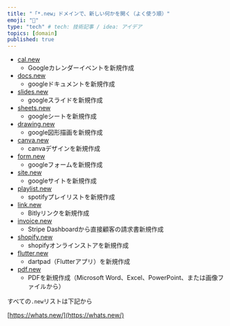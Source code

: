 ```yaml
---
title: "「*.new」ドメインで、新しい何かを開く（よく使う順）"
emoji: "🙌"
type: "tech" # tech: 技術記事 / idea: アイデア
topics: [domain]
published: true
---
```


- [cal.new](https://cal.new/)
  - Googleカレンダーイベントを新規作成
- [docs.new](https://docs.new/)
  - googleドキュメントを新規作成
- [slides.new](https://slides.new/)
  - googleスライドを新規作成
- [sheets.new](https://sheets.new/)
  - googleシートを新規作成
- [drawing.new](https://drawing.new/)
  - google図形描画を新規作成
- [canva.new](https://canva.new/)
  - canvaデザインを新規作成
- [form.new](form.new)
  - googleフォームを新規作成
- [site.new](https://site.new/)
  - googleサイトを新規作成
- [playlist.new](https://playlist.new/)
  - spotifyプレイリストを新規作成
- [link.new](https://link.new/)
  - Bitlyリンクを新規作成
- [invoice.new](https://invoice.new/)
  - Stripe Dashboardから直接顧客の請求書新規作成
- [shopify.new](https://shopify.new/)
  - shopifyオンラインストアを新規作成
- [flutter.new](https://flutter.new/)
  - dartpad（Flutterアプリ）を新規作成
- [pdf.new](https://pdf.new/)
  - PDFを新規作成（Microsoft Word、Excel、PowerPoint、または画像ファイルから）

すべての`.new`リストは下記から

[https://whats.new/](https://whats.new/)
